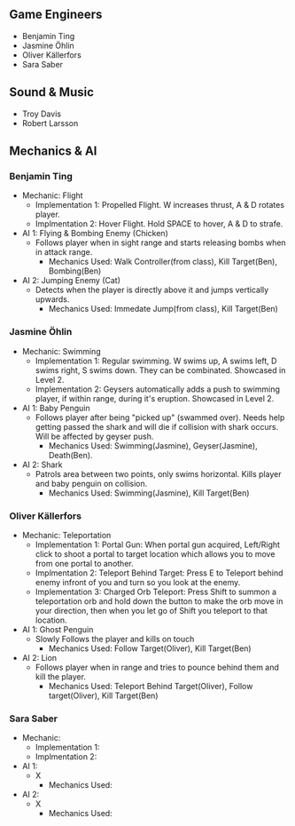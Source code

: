 ## Game Engineers
- Benjamin Ting
- Jasmine Öhlin
- Oliver Källerfors
- Sara Saber

## Sound & Music
- Troy Davis
- Robert Larsson

## Mechanics & AI
### Benjamin Ting
- Mechanic: Flight
  - Implementation 1: Propelled Flight. W increases thrust, A & D rotates player. 
  - Implmentation 2: Hover Flight. Hold SPACE to hover, A & D to strafe.
- AI 1: Flying & Bombing Enemy (Chicken)
  - Follows player when in sight range and starts releasing bombs when in attack range.
     - Mechanics Used: Walk Controller(from class), Kill Target(Ben), Bombing(Ben)
- AI 2: Jumping Enemy (Cat)
   - Detects when the player is directly above it and jumps vertically upwards.
     - Mechanics Used: Immedate Jump(from class), Kill Target(Ben)
### Jasmine Öhlin
- Mechanic: Swimming
  - Implementation 1: Regular swimming. W swims up, A swims left, D swims right, S swims down. They can be combinated. Showcased in Level 2.
  - Implementation 2: Geysers automatically adds a push to swimming player, if within range, during it's eruption. Showcased in Level 2.
- AI 1: Baby Penguin
  - Follows player after being "picked up" (swammed over). Needs help getting passed the shark and will die if collision with shark occurs. Will be affected by geyser push.
     - Mechanics Used: Swimming(Jasmine), Geyser(Jasmine), Death(Ben).
- AI 2: Shark
   - Patrols area between two points, only swims horizontal. Kills player and baby penguin on collision.
     - Mechanics Used: Swimming(Jasmine), Kill Target(Ben)
### Oliver Källerfors
- Mechanic: Teleportation
  - Implementation 1: Portal Gun: When portal gun acquired, Left/Right click to shoot a portal to target location which allows you to move from one portal to another.
  - Implmentation 2: Teleport Behind Target: Press E to Teleport behind enemy infront of you and turn so you look at the enemy.
  - Implementation 3: Charged Orb Teleport: Press Shift to summon a teleportation orb and hold down the button to make the orb move in your direction, then when you let go of Shift you teleport to that location.
- AI 1: Ghost Penguin
  - Slowly Follows the player and kills on touch
     - Mechanics Used: Follow Target(Oliver), Kill Target(Ben)
- AI 2: Lion
  - Follows player when in range and tries to pounce behind them and kill the player.
     - Mechanics Used: Teleport Behind Target(Oliver), Follow target(Oliver), Kill Target(Ben)
### Sara Saber
- Mechanic: 
  - Implementation 1:  
  - Implmentation 2:
- AI 1: 
  - X
     - Mechanics Used: 
- AI 2: 
   - X
     - Mechanics Used:
